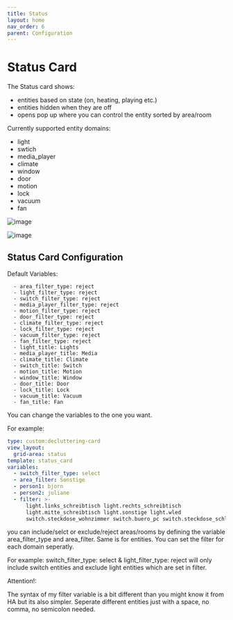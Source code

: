```yaml
---
title: Status
layout: home
nav_order: 6
parent: Configuration
---
```


# Status Card

The Status card shows:
- entities based on state (on, heating, playing etc.)
- entities hidden when they are off
- opens pop up where you can control the entity sorted by area/room

Currently supported entity domains:
- light
- swtich
- media_player
- climate
- window
- door
- motion
- lock
- vacuum
- fan

![image](https://github.com/xBourner/auto-dash/assets/64064679/8d5d9184-b8e7-442b-9185-d56f5c7e4750)

![image](https://github.com/xBourner/auto-dash/assets/64064679/c00c90fd-009e-4b5b-8f4f-8b287fa26be4)

## Status Card Configuration

Default Variables:

      - area_filter_type: reject
      - light_filter_type: reject
      - switch_filter_type: reject
      - media_player_filter_type: reject
      - motion_filter_type: reject
      - door_filter_type: reject
      - climate_filter_type: reject
      - lock_filter_type: reject
      - vacuum_filter_type: reject
      - fan_filter_type: reject
      - light_title: Lights
      - media_player_title: Media
      - climate_title: Climate
      - switch_title: Switch
      - motion_title: Motion
      - window_title: Window
      - door_title: Door
      - lock_title: Lock
      - vacuum_title: Vacuum
      - fan_title: Fan

You can change the variables to the one you want. 

For example:

```yaml
type: custom:decluttering-card
view_layout:
  grid-area: status
template: status_card
variables:
  - switch_filter_type: select
  - area_filter: Sonstige
  - person1: bjorn
  - person2: juliane
  - filter: >-
      light.links_schreibtisch light.rechts_schreibtisch
      light.mitte_schreibtisch light.sonstige light.wled
      switch.steckdose_wohnzimmer switch.buero_pc switch.steckdose_schlafzimmer
```

you can include/selct or exclude/reject areas/rooms by defining the variable area_filter_type and area_filter.
Same is for entities. You can set the filter for each domain seperatly. 

For example: switch_filter_type: select & light_filter_type: reject will only include switch entities and exclude light entities which are set in filter.

Attention!:

The syntax of my filter variable is a bit different than you might know it from HA but its also simpler.
Seperate different entities just with a space, no comma, no semicolon needed.
